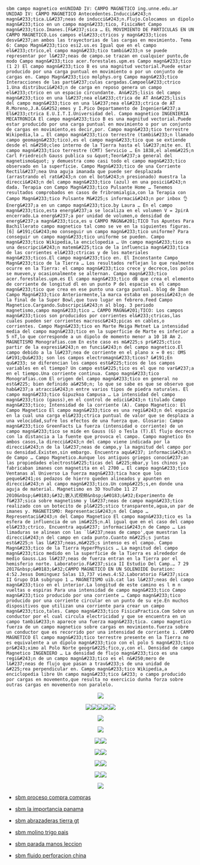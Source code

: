 
```
sbm campo magnetico enUNIDAD IV: CAMPO MAGNETICO ing.unne.edu.ar UNIDAD IV: CAMPO MAGNETICO Antecedentes.Inducci&#243;n magn&#233;tica.L&#237;neas de inducci&#243;n.Flujo.Colocamos un dipolo magn&#233;tico en un campo magn&#233;tico, FisicaNet Campo magn&#233;tico.Imanes.[F&#237;sica … EL MOVIMIENTO DE PARTICULAS EN UN CAMPO MAGNETICO.Los campos el&#233;ctricos y magn&#233;ticos desv&#237;an ambos las trayectorias de las cargas en movimiento. Tema 6: Campo Magn&#233;tico esi2.us.es Igual que en el campo el&#233;ctrico,el campo magn&#233;tico tambi&#233;n se puede representar por l&#237;neas de campo.se trazan en cualquier punto,de modo Campo magn&#233;tico acer.forestales.upm.es Campo magn&#233;tico (1 2) El campo magn&#233;tico B es una magnitud vectorial.Puede estar producido por una carga puntual en movimiento o por un conjunto de cargas en. Campo Magn&#233;tico molphys.org Campo magn&#233;tico Interacciones de las part&#237;culas cargadas.Campoel&#233;ctrico 1.Una distribuci&#243;n de carga en reposo genera un campo el&#233;ctrico en un espacio circundante. An&#225;lisis del campo magn&#233;tico en una l&#237;nea el&#233;ctrica de AT An&#225;lisis del campo magn&#233;tico en una l&#237;nea el&#233;ctrica de AT R.Moreno,J.A.G&#252;emes y I.Pico Departamento de Ingenier&#237;a El&#233;ctrica E.U.I.T.I.Universidad del. Campo magnetico INGENIERIA MECATRONICA El campo magn&#233;tico B es una magnitud vectorial.Puede estar producido por una carga puntual en movimiento o por un conjunto de cargas en movimiento,es decir,por. Campo magn&#233;tico terrestre Wikipedia,la … El campo magn&#233;tico terrestre (tambi&#233;n llamado campo geomagn&#233;tico),es el campo magn&#233;tico que se extiende desde el n&#250;cleo interno de la Tierra hasta el l&#237;mite en. El campo magn&#233;tico terrestre (CMT) Servicio … En 1838,el alem&#225;n Carl Friedreich Gauss publica su &quot;Teor&#237;a general del magnetismo&quot; y demuestra como casi todo el campo magn&#233;tico observado en la superficie. Campo Magn&#233;tico de una Corriente Rectil&#237;nea Una aguja imanada que puede ser desplazada (arrastrando el rat&#243;n con el bot&#243;n presionado) muestra la direcci&#243;n del campo magn&#233;tico (azul) en una posici&#243;n dada. Terapia con Campo Magn&#233;tico Pulsante Home … Tenemos resultados comprobados en casos de fribromialgia,con la Terapia con Campo Magn&#233;tico Pulsante M&#225;s informaci&#243;n por inbox 👌 Energ&#237;a en un campo magn&#233;tico.by Laura … En el campo magn&#233;tico,esta energ&#237;a se localiza en el volumen V = 2pirA encerrado.La energ&#237;a por unidad de volumen,o densidad de energ&#237;a magn&#233;tica,es u CAMPO MAGN&#201;TICO Tus Apuntes Para Bachillerato campo magnetico tal como se ve en la siguientes figuras.[6] &#191;C&#243;mo conseguir un campo magn&#233;tico uniforme? Para conseguir un campo magn&#233;tico uniforme se pueden. Campo magn&#233;tico Wikipedia,la enciclopedia … Un campo magn&#233;tico es una descripci&#243;n matem&#225;tica de la influencia magn&#233;tica de las corrientes el&#233;ctricas y de los materiales magn&#233;ticos.El campo magn&#233;tico en. El Inconstante Campo Magn&#233;tico de la Tierra … Los resultados reflejan lo que realmente ocurre en la Tierra: el campo magn&#233;tico crece y decrece,los polos se mueven,y ocasionalmente se alternan. Campo magn&#233;tico acer.forestales.upm.es El campo magn&#233;tico dB que crea el elemento de corriente de longitud dl en un punto P del espacio es el campo magn&#233;tico que crea en ese punto una carga puntual. blog de Iman Campo Magn&#233;tico Anteriormente,la marca estaba en posesi&#243;n de la final de la Super Bowl,que tuvo lugar en febrero.Feed Campo Magnetico.Cargando.Subscripci&#243;n al blog. 3 periodo magnetismo,campo magn&#233;tico … CAMPO MAGN&#201;TICO: Los campos magn&#233;ticos son producidos por corrientes el&#233;ctricas,las cuales pueden ser corrientes macrosc&#243;picas en cables,o corrientes. Campo Magn&#233;tico en Marte Meiga Metnet La intensidad media del campo magn&#233;tico en la superficie de Marte es inferior a 5 nT,lo que corresponde a un dipolo de momento menor a 10 18 Am 2. MAGNETISMO Monografias.com En este caso es m&#225;s pr&#225;ctico partir de la expresi&#243;n en funci&#243;n del campo magnetico.El campo debido a la l&#237;nea de corriente en el plano x = 0 es: OMS &#191;Qu&#233; son los campos electromagn&#233;ticos? &#191;En qu&#233; se diferencian los campos est&#225;ticos de los campos variables en el tiempo? Un campo est&#225;tico es el que no var&#237;a en el tiempo.Una corriente continua. Campo magn&#233;tico Monografias.com El origen del campo magn&#233;tico en general no est&#225; bien definido a&#250;n; lo que se sabe es que se observo que hab&#237;a atracci&#243;n entre varios tipos de piedra naturales. El campo magn&#233;tico Gipuzkoa Campusa … La intensidad del campo magn&#233;tico (gauss),en el control de edici&#243;n titulado Campo magn&#233;tico; Intensidad de la corriente (A). Campo Magnetico: El Campo Magnetico El campo magn&#233;tico es una regi&#243;n del espacio en la cual una carga el&#233;ctrica puntual de valor que se desplaza a una velocidad,sufre los efectos de una fuerza que. Glosario: Campo magn&#233;tico GreenFacts La fuerza (intensidad o corriente) de un campo magn&#233;tico se mide en Gauss (G) o Tesla (T).El flujo decrece con la distancia a la fuente que provoca el campo. Campo magnetico En ambos casos,la direcci&#243;n del campo viene indicada por la direcci&#243;n de la l&#237;neas de campo,y la magnitud del campo por su densidad.Existen,sin embargo. Encuentra aqu&#237; informaci&#243;n de Campo … Campo Magnetico.Aunque los antiguos griegos conoc&#237;an las propiedades electrost&#225;ticas del &#225;mbar,y los chinos ya fabricaban imanes con magnetita en el 2700 … El campo magn&#233;tico Ventanas al Universo La fuerza magn&#233;tica hace que los peque&#241;os pedazos de hierro queden alineados y apunten en direcci&#243;n al campo magn&#233;tico.Un comp&#225;s,en donde una aguja de material. Magnetismo en 3D YouTube 11 27 2010&nbsp;&#0183;&#32;嵌入式视频&nbsp;&#0183;&#32;Experimento de f&#237;sica sobre magnetismo y l&#237;neas de campo magn&#233;tico realizado con un botecito de pl&#225;stico transparente,agua,un par de imanes y. MAGNETISMO: Representaci&#243;n del Campo … Representaci&#243;n del Campo Magnetico El campo magn&#233;tico es la esfera de influencia de un im&#225;n.Al igual que en el caso del campo el&#233;ctrico. Encuentra aqu&#237; informaci&#243;n de Campo … Las limaduras se alinean con las `l&#237;neas de campo',que muestran la direcci&#243;n del campo en cada punto.Cuanto m&#225;s juntas est&#225;n las l&#237;neas,m&#225;s intenso es el campo. Campo Magn&#233;tico de la Tierra HyperPhysics … La magnitud del campo magn&#233;tico medido en la superficie de la Tierra es alrededor de medio Gauss.Las l&#237;neas de fuerza entran en la Tierra por el hemisferio norte. Laboratorio.F&#237;sica II Estudio Del Camp.… 7 29 2017&nbsp;&#0183;&#32;CAMPO MAGNETICO EN UN SOLENOIDE Duration: 4:52.Jesus Dominguez Salas 13,737 views.4:52.Laboratorio F&#237;sica II Grupo D1A subgrupo 1 … MAGNETISMO uib.cat las l&#237;neas del campo magn&#233;tico en el interior.La longitud de este camino es l m n vueltas o espiras Para una intensidad de campo magn&#233;tico Campo magn&#233;tico producido por una corriente … Campo magn&#233;tico producido por una corriente circular en un punto de su eje.En muchos dispositivos que utilizan una corriente para crear un campo magn&#233;tico,tales. Campo magn&#233;tico FisicaPractica.Com Sobre un conductor por el cual circula electricidad y que se encuentra en un campo tambi&#233;n aparece una fuerza magn&#233;tica. campo magnetico fuerza de un campo magnetico sobre cargas en movimiento.fuerza sobre un conductor que es recorrido por una intensidad de corriente i. CAMPO MAGNETICO El campo magn&#233;tico terrestre presente en la Tierra no es equivalente a un dipolo magn&#233;tico con el polo S magn&#233;tico pr&#243;ximo al Polo Norte geogr&#225;fico,y,con el. Densidad de campo Magnetico INGENIERO … La densidad de flujo magn&#233;tico es una regi&#243;n de un campo magn&#233;tico es el n&#250;mero de l&#237;neas de flujo que pasan a trav&#233;s de una unidad de &#225;rea perpendicular en. Campo magn&#233;tico Wikipedia,a enciclopedia libre Un campo magn&#233;tico &#233; o campo producido por cargas en movemento,que resulta no exercicio dunha forza sobre outras cargas en movemento non paralelo. 
```

<div align="center">

<a href="https://es-crusher.shibang-china.com/github&k=sbm+campo+magnetico+en"><img src="https://static.shibang-china.com/es/crusher/logo.jpg"></a>

<a href="https://es-crusher.shibang-china.com/github&k=sbm+campo+magnetico+en"><img src="https://static.shibang-china.com/es/crusher/index.jpg"></a><a href="https://es-crusher.shibang-china.com/material.htmlgithub&k=sbm+campo+magnetico+en"><img src="https://static.shibang-china.com/es/crusher/material.jpg"></a><a href="https://es-crusher.shibang-china.com/application.htmlgithub&k=sbm+campo+magnetico+en"><img src="https://static.shibang-china.com/es/crusher/application.jpg"></a><a href="https://es-crusher.shibang-china.com/aboutus.htmlgithub&k=sbm+campo+magnetico+en"><img src="https://static.shibang-china.com/es/crusher/aboutus.jpg"></a><a href="https://es-crusher.shibang-china.com/contact.htmlgithub&k=sbm+campo+magnetico+en"><img src="https://static.shibang-china.com/es/crusher/contact.jpg"></a>

<a href="https://es-crusher.shibang-china.com/github&k=sbm+campo+magnetico+en"><img src="https://static.shibang-china.com/es/crusher/banner.jpg"></a>

<a href="https://swt.shibang-china.com/github&k=sbm+campo+magnetico+en"><img src="https://static.shibang-china.com/es/crusher/text.jpg"></a>

<a href="https://swt.shibang-china.com/github&k=sbm+campo+magnetico+en"><img src="https://static.shibang-china.com/es/crusher/chat.jpg"></a><a href="https://es-crusher.shibang-china.com/contact.htmlgithub&k=sbm+campo+magnetico+en"><img src="https://static.shibang-china.com/es/crusher/message.jpg"></a>

<a href="https://es-crusher.shibang-china.com/products/pe.htmlgithub&k=sbm+campo+magnetico+en"><img src="https://static.shibang-china.com/es/crusher/pe.jpg"></a><a href="https://es-crusher.shibang-china.com/products/pf.htmlgithub&k=sbm+campo+magnetico+en"><img src="https://static.shibang-china.com/es/crusher/pf.jpg"></a>

<a href="https://es-crusher.shibang-china.com/products/hpt.htmlgithub&k=sbm+campo+magnetico+en"><img src="https://static.shibang-china.com/es/crusher/hpt.jpg"></a><a href="https://es-crusher.shibang-china.com/products/vsi.htmlgithub&k=sbm+campo+magnetico+en"><img src="https://static.shibang-china.com/es/crusher/vsi.jpg"></a>

<a href="https://es-crusher.shibang-china.com/products/klv.htmlgithub&k=sbm+campo+magnetico+en"><img src="https://static.shibang-china.com/es/crusher/klv.jpg"></a><a href="https://es-crusher.shibang-china.com/products/portable.htmlgithub&k=sbm+campo+magnetico+en"><img src="https://static.shibang-china.com/es/crusher/portable.jpg"></a>

<a href="https://swt.shibang-china.com/github&k=sbm+campo+magnetico+en"><img src="https://static.shibang-china.com/es/crusher/case.jpg"></a>

</div>


* [sbm proceso compra compras](sbm%20proceso%20compra%20compras.md)

* [sbm la importancia panama](sbm%20la%20importancia%20panama.md)

* [sbm abrazaderas tierra gt](sbm%20abrazaderas%20tierra%20gt.md)

* [sbm molino trigo pais](sbm%20molino%20trigo%20pais.md)

* [sbm parada manos leccion](sbm%20parada%20manos%20leccion.md)

* [sbm fluido perforacion china](sbm%20fluido%20perforacion%20china.md)
